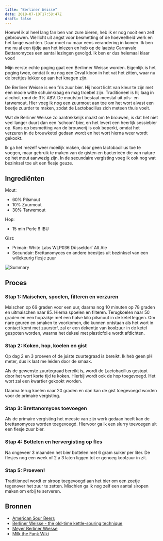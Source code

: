 ```yaml
---
title: "Berliner Weisse"
date: 2018-07-10T17:58:47Z
draft: false
---
```


Hoewel ik al heel lang fan ben van zure bieren, heb ik er nog nooit een zelf
gebrouwen. Wellicht uit angst voor besmetting of de hoeveelheid werk en het
lange wachten. Daar moet nu maar eens verandering in komen. Ik ben me nu al een
tijdje aan het inlezen en heb op de laatste Carnavale Bettanomyces een aantal
lezingen gevolgd. Ik ben er dus helemaal klaar voor!

<!--more-->

Mijn eerste echte poging gaat een Berlinner Weisse worden. Eigenlijk is het
poging twee, omdat ik nu nog een Orval kloon in het vat het zitten, waar nu de
brettjes lekker op aan het knagen zijn.

De Berliner Weisse is een fris zuur bier. Hij hoort licht van kleur te zijn met
een mooie witte schuimkraag en mag troebel zijn. Traditioneel is hij laag in
alcohol, rond de 3% ABV. De moutstort bestaat meestal uit pils- en tarwemout.
Hier voeg ik nog een zuurmout aan toe om het wort alvast een beetje zuurder te
maken, zodat de Lactobacillus zich meteen thuis voelt.

Wat de Berliner Weisse zo aantrekkelijk maakt om te brouwen, is dat het niet
veel langer duurt dan een 'schoon' bier, en het levert een heerlijk sessiebier
op. Kans op besmetting van de brouwerij is ook beperkt, omdat het verzuren in
de brouwketel gedaan wordt en het wort hierna weer wordt gekookt.

Ik ga het mezelf weer moeilijk maken, door geen lactobacillus toe te voegen,
maar gebruik te maken van de gisten en bacterieën die van nature op het mout
aanwezig zijn. In de secundaire vergisting voeg ik ook nog wat bezinksel toe
uit een flesje geuze.

## Ingrediënten

Mout:

 - 60% Pilsmout
 - 10% Zuurmout
 - 30% Tarwemout

Hop:

 - 15 min Perle 6 IBU

Gist:

 - Primair: White Labs WLP036 Düsseldorf Alt Ale
 - Secundair: Brettanomyces en andere beestjes uit bezinksel van een
   willekeurig flesje zuur

![Summary](/images/berlinerweisse001.png)

## Proces

### Stap 1: Maischen, spoelen, filteren en verzuren

Maischen op 66 graden voor een uur, daarna nog 10 minuten op 78 graden en
uitmaischen naar 85. Hierna spoelen en filteren. Terugkoelen naar 50 graden en
een hopzakje met een halve kilo pilsmout in de ketel leggen. Om nare geuren en
smaken te voorkomen, die kunnen ontstaan als het wort in contact komt met
zuurstof, zal er een dekentje van koolzuur in de ketel gespoten worden, waarna
het deksel met plasticfolie wordt afdichten.

### Stap 2: Koken, hop, koelen en gist

Op dag 2 en 3 proeven of de juiste zuurtegraad is bereikt. Ik heb geen
pH meter, dus ik laat me leiden door de smaak.

Als de gewenste zuurtegraad bereikt is, wordt de Lactobacillus gestopt
door het wort korte tijd te koken. Hierbij wordt ook de hop toegevoegd.
Het wort zal een kwartier gekookt worden.

Daarna terug koelen naar 20 graden en dan kan de gist toegevoegd worden
voor de primaire vergisting.

### Stap 3: Brettanomyces toevoegen

Als de primaire vergisting het meeste van zijn werk gedaan heeft kan de
brettanomyces worden toegevoegd. Hiervoor ga ik een slurry toevoegen
uit een flesje zuur bier.

### Stap 4: Bottelen en hervergisting op fles

Na ongeveer 3 maanden het bier bottelen met 6 gram suiker per liter.
De flesjes nog een week of 2 a 3 laten liggen tot er genoeg koolzuur
in zit.

### Stap 5: Proeven!

Traditioneel wordt er siroop toegevoegd aan het bier om een zoetje tegenover
het zuur te zetten. Mischien ga ik nog zelf een aantal siropen maken om erbij
te serveren.

## Bronnen

 - [American Sour Beers](https://www.brewerspublications.com/products/american-sour-beers-innovative-techniques-for-mixed-fermentations)
 - [Berliner Weisse - the old-time kettle-souring technique](https://sourbeernews.com/2012/09/18/berliner-weisse-the-old-time-kettle-souring-technique/)
 - [Meyer Berliner Wiesse](http://www.craftbrewersconference.com/wp-content/uploads/2012_Meyer_Berliner-Weisse.pdf)
 - [Milk the Funk Wiki](http://www.milkthefunk.com/wiki/Wort_Souring#Souring_in_the_Boiler_.28Kettle_Sour.29)
